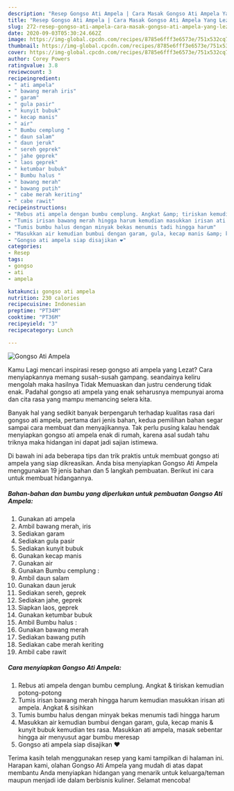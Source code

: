 ```yaml
---
description: "Resep Gongso Ati Ampela | Cara Masak Gongso Ati Ampela Yang Lezat"
title: "Resep Gongso Ati Ampela | Cara Masak Gongso Ati Ampela Yang Lezat"
slug: 272-resep-gongso-ati-ampela-cara-masak-gongso-ati-ampela-yang-lezat
date: 2020-09-03T05:30:24.662Z
image: https://img-global.cpcdn.com/recipes/8785e6fff3e6573e/751x532cq70/gongso-ati-ampela-foto-resep-utama.jpg
thumbnail: https://img-global.cpcdn.com/recipes/8785e6fff3e6573e/751x532cq70/gongso-ati-ampela-foto-resep-utama.jpg
cover: https://img-global.cpcdn.com/recipes/8785e6fff3e6573e/751x532cq70/gongso-ati-ampela-foto-resep-utama.jpg
author: Corey Powers
ratingvalue: 3.8
reviewcount: 3
recipeingredient:
- " ati ampela"
- " bawang merah iris"
- " garam"
- " gula pasir"
- " kunyit bubuk"
- " kecap manis"
- " air"
- " Bumbu cemplung "
- " daun salam"
- " daun jeruk"
- " sereh geprek"
- " jahe geprek"
- " laos geprek"
- " ketumbar bubuk"
- " Bumbu halus "
- " bawang merah"
- " bawang putih"
- " cabe merah keriting"
- " cabe rawit"
recipeinstructions:
- "Rebus ati ampela dengan bumbu cemplung. Angkat &amp; tiriskan kemudian potong-potong"
- "Tumis irisan bawang merah hingga harum kemudian masukkan irisan ati ampela. Angkat &amp; sisihkan"
- "Tumis bumbu halus dengan minyak bekas menumis tadi hingga harum"
- "Masukkan air kemudian bumbui dengan garam, gula, kecap manis &amp; kunyit bubuk kemudian tes rasa. Masukkan ati ampela, masak sebentar hingga air menyusut agar bumbu meresap"
- "Gongso ati ampela siap disajikan ❤"
categories:
- Resep
tags:
- gongso
- ati
- ampela

katakunci: gongso ati ampela 
nutrition: 230 calories
recipecuisine: Indonesian
preptime: "PT34M"
cooktime: "PT36M"
recipeyield: "3"
recipecategory: Lunch

---
```



![Gongso Ati Ampela](https://img-global.cpcdn.com/recipes/8785e6fff3e6573e/751x532cq70/gongso-ati-ampela-foto-resep-utama.jpg)

Kamu Lagi mencari inspirasi resep gongso ati ampela yang Lezat? Cara menyiapkannya memang susah-susah gampang. seandainya keliru mengolah maka hasilnya Tidak Memuaskan dan justru cenderung tidak enak. Padahal gongso ati ampela yang enak seharusnya mempunyai aroma dan cita rasa yang mampu memancing selera kita.



Banyak hal yang sedikit banyak berpengaruh terhadap kualitas rasa dari gongso ati ampela, pertama dari jenis bahan, kedua pemilihan bahan segar sampai cara membuat dan menyajikannya. Tak perlu pusing kalau hendak menyiapkan gongso ati ampela enak di rumah, karena asal sudah tahu triknya maka hidangan ini dapat jadi sajian istimewa.


Di bawah ini ada beberapa tips dan trik praktis untuk membuat gongso ati ampela yang siap dikreasikan. Anda bisa menyiapkan Gongso Ati Ampela menggunakan 19 jenis bahan dan 5 langkah pembuatan. Berikut ini cara untuk membuat hidangannya.

<!--inarticleads1-->

##### Bahan-bahan dan bumbu yang diperlukan untuk pembuatan Gongso Ati Ampela:

1. Gunakan  ati ampela
1. Ambil  bawang merah, iris
1. Sediakan  garam
1. Sediakan  gula pasir
1. Sediakan  kunyit bubuk
1. Gunakan  kecap manis
1. Gunakan  air
1. Gunakan  Bumbu cemplung :
1. Ambil  daun salam
1. Gunakan  daun jeruk
1. Sediakan  sereh, geprek
1. Sediakan  jahe, geprek
1. Siapkan  laos, geprek
1. Gunakan  ketumbar bubuk
1. Ambil  Bumbu halus :
1. Gunakan  bawang merah
1. Sediakan  bawang putih
1. Sediakan  cabe merah keriting
1. Ambil  cabe rawit




<!--inarticleads2-->

##### Cara menyiapkan Gongso Ati Ampela:

1. Rebus ati ampela dengan bumbu cemplung. Angkat &amp; tiriskan kemudian potong-potong
1. Tumis irisan bawang merah hingga harum kemudian masukkan irisan ati ampela. Angkat &amp; sisihkan
1. Tumis bumbu halus dengan minyak bekas menumis tadi hingga harum
1. Masukkan air kemudian bumbui dengan garam, gula, kecap manis &amp; kunyit bubuk kemudian tes rasa. Masukkan ati ampela, masak sebentar hingga air menyusut agar bumbu meresap
1. Gongso ati ampela siap disajikan ❤




Terima kasih telah menggunakan resep yang kami tampilkan di halaman ini. Harapan kami, olahan Gongso Ati Ampela yang mudah di atas dapat membantu Anda menyiapkan hidangan yang menarik untuk keluarga/teman maupun menjadi ide dalam berbisnis kuliner. Selamat mencoba!
